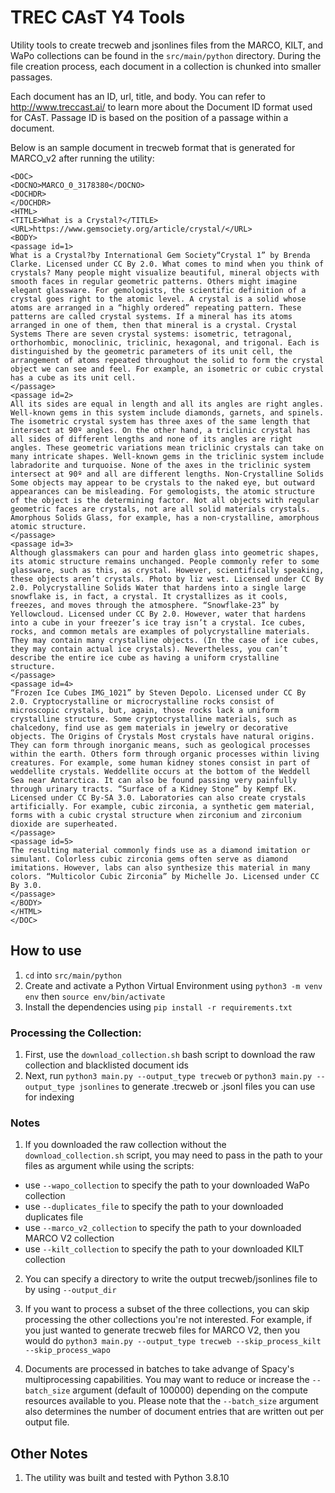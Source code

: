 # TREC CAsT Y4 Tools

Utility tools to create trecweb and jsonlines files from the MARCO, KILT, and WaPo collections can be found in the `src/main/python` directory. During the file creation process, each document in a collection is chunked into smaller passages. 

Each document has an ID, url, title, and body. You can refer to http://www.treccast.ai/ to learn more about the Document ID format used for CAsT. Passage ID is based on the position of a passage within a document. 

Below is an sample document in trecweb format that is generated for MARCO_v2 after running the utility:

```
<DOC>
<DOCNO>MARCO_0_3178380</DOCNO>
<DOCHDR>
</DOCHDR>
<HTML>
<TITLE>What is a Crystal?</TITLE>
<URL>https://www.gemsociety.org/article/crystal/</URL>
<BODY>
<passage id=1>
What is a Crystal?by International Gem Society“Crystal 1” by Brenda Clarke. Licensed under CC By 2.0. What comes to mind when you think of crystals? Many people might visualize beautiful, mineral objects with smooth faces in regular geometric patterns. Others might imagine elegant glassware. For gemologists, the scientific definition of a crystal goes right to the atomic level. A crystal is a solid whose atoms are arranged in a “highly ordered” repeating pattern. These patterns are called crystal systems. If a mineral has its atoms arranged in one of them, then that mineral is a crystal. Crystal Systems There are seven crystal systems: isometric, tetragonal, orthorhombic, monoclinic, triclinic, hexagonal, and trigonal. Each is distinguished by the geometric parameters of its unit cell, the arrangement of atoms repeated throughout the solid to form the crystal object we can see and feel. For example, an isometric or cubic crystal has a cube as its unit cell. 
</passage>
<passage id=2>
All its sides are equal in length and all its angles are right angles. Well-known gems in this system include diamonds, garnets, and spinels. The isometric crystal system has three axes of the same length that intersect at 90º angles. On the other hand, a triclinic crystal has all sides of different lengths and none of its angles are right angles. These geometric variations mean triclinic crystals can take on many intricate shapes. Well-known gems in the triclinic system include labradorite and turquoise. None of the axes in the triclinic system intersect at 90º and all are different lengths. Non-Crystalline Solids Some objects may appear to be crystals to the naked eye, but outward appearances can be misleading. For gemologists, the atomic structure of the object is the determining factor. Not all objects with regular geometric faces are crystals, not are all solid materials crystals. Amorphous Solids Glass, for example, has a non-crystalline, amorphous atomic structure. 
</passage>
<passage id=3>
Although glassmakers can pour and harden glass into geometric shapes, its atomic structure remains unchanged. People commonly refer to some glassware, such as this, as crystal. However, scientifically speaking, these objects aren’t crystals. Photo by liz west. Licensed under CC By 2.0. Polycrystalline Solids Water that hardens into a single large snowflake is, in fact, a crystal. It crystallizes as it cools, freezes, and moves through the atmosphere. “Snowflake-23” by Yellowcloud. Licensed under CC By 2.0. However, water that hardens into a cube in your freezer’s ice tray isn’t a crystal. Ice cubes, rocks, and common metals are examples of polycrystalline materials. They may contain many crystalline objects. (In the case of ice cubes, they may contain actual ice crystals). Nevertheless, you can’t describe the entire ice cube as having a uniform crystalline structure. 
</passage>
<passage id=4>
“Frozen Ice Cubes IMG_1021” by Steven Depolo. Licensed under CC By 2.0. Cryptocrystalline or microcrystalline rocks consist of microscopic crystals, but, again, those rocks lack a uniform crystalline structure. Some cryptocrystalline materials, such as chalcedony, find use as gem materials in jewelry or decorative objects. The Origins of Crystals Most crystals have natural origins. They can form through inorganic means, such as geological processes within the earth. Others form through organic processes within living creatures. For example, some human kidney stones consist in part of weddellite crystals. Weddellite occurs at the bottom of the Weddell Sea near Antarctica. It can also be found passing very painfully through urinary tracts. “Surface of a Kidney Stone” by Kempf EK. Licensed under CC By-SA 3.0. Laboratories can also create crystals artificially. For example, cubic zirconia, a synthetic gem material, forms with a cubic crystal structure when zirconium and zirconium dioxide are superheated. 
</passage>
<passage id=5>
The resulting material commonly finds use as a diamond imitation or simulant. Colorless cubic zirconia gems often serve as diamond imitations. However, labs can also synthesize this material in many colors. “Multicolor Cubic Zirconia” by Michelle Jo. Licensed under CC By 3.0.
</passage>
</BODY>
</HTML>
</DOC>
```

## How to use

1. `cd` into `src/main/python`
1. Create and activate a Python Virtual Environment using `python3 -m venv env` then `source env/bin/activate`
2. Install the dependencies using `pip install -r requirements.txt`

### Processing the Collection:

1. First, use the `download_collection.sh` bash script to download the raw collection and blacklisted document ids
2. Next, run `python3 main.py --output_type trecweb` or `python3 main.py --output_type jsonlines` to generate .trecweb or .jsonl files you can use for indexing

### Notes

1. If you downloaded the raw collection without the `download_collection.sh` script, you may need to pass in the path to your files as argument while using the scripts:
- use `--wapo_collection` to specify the path to your downloaded WaPo collection
- use `--duplicates_file` to specify the path to your downloaded duplicates file
- use `--marco_v2_collection` to specify the path to your downloaded MARCO V2 collection
- use `--kilt_collection` to specify the path to your downloaded KILT collection

2. You can specify a directory to write the output trecweb/jsonlines file to by using `--output_dir`

3. If you want to process a subset of the three collections, you can skip processing the other collections you're not interested. For example, if you just wanted to generate trecweb files for MARCO V2, then you would do `python3 main.py --output_type trecweb --skip_process_kilt --skip_process_wapo`

4. Documents are processed in batches to take advange of Spacy's multiprocessing capabilities. You may want to reduce or increase the `--batch_size` argument (default of 100000) depending on the compute resources available to you. Please note that the `--batch_size` argument also determines the number of document entries that are written out per output file.

<!-- 5. This utility also generates a file with all passage ids and their corresponding passage md5 hashes. You may compare this file with the master version to ensure that you have the right passage splits. -->


## Other Notes
1. The utility was built and tested with Python 3.8.10